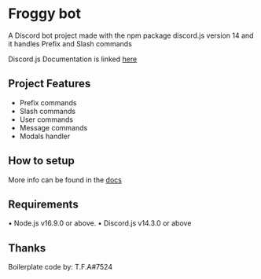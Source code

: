 # Froggy bot

A Discord bot project made with the npm package discord.js version 14 and it handles Prefix and Slash commands

Discord.js Documentation is linked [here](https://discord.js.org/#/docs/discord.js/main/general/welcome)

## Project Features

* Prefix commands
* Slash commands
* User commands
* Message commands
* Modals handler

## How to setup

More info can be found in the [docs](https://github.com/ryelo/froggy/tree/main/docs)

## Requirements

• Node.js v16.9.0 or above.
• Discord.js v14.3.0 or above

## Thanks

Boilerplate code by: T.F.A#7524
